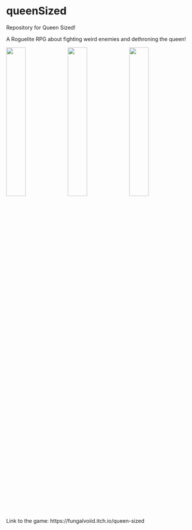 # queenSized
Repository for Queen Sized! <br>

A Roguelite RPG about fighting weird enemies and dethroning the queen! <br>

<img src="https://img.itch.zone/aW1hZ2UvMTI0ODk5NS85MDA2NzY3LmdpZg==/original/iqRZAX.gif" width="32%" height="auto">
<img src="https://img.itch.zone/aW1hZ2UvMTI0ODk5NS85MDA2NzQ4LmdpZg==/original/UuwvTV.gif" width="32%" height="auto">
<img src="https://img.itch.zone/aW1hZ2UvMTI0ODk5NS85MDA2NzQ3LmdpZg==/original/urQ3yK.gif" width="32%" height="auto"> <br>

<p>Link to the game: https://fungalvoiid.itch.io/queen-sized</p>
